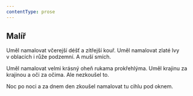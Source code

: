 ```yaml
---
contentType: prose
---
```


## Malíř

Uměl namalovat včerejší déšť a zítřejší kouř. Uměl namalovat zlaté lvy v oblacích i růže podzemní. A muší smích.

Uměl namalovat velmi krásný oheň rukama prokřehlýma. Uměl krajinu za krajinou a oči za očima. Ale nezkoušel to.

Noc po noci a za dnem den zkoušel namalovat tu cihlu pod oknem.
